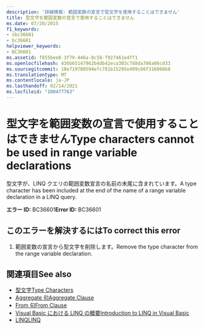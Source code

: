 ```yaml
---
description: '詳細情報: 範囲変数の宣言で型文字を使用することはできません'
title: 型文字を範囲変数の宣言で使用することはできません
ms.date: 07/20/2015
f1_keywords:
- vbc36601
- bc36601
helpviewer_keywords:
- BC36601
ms.assetid: f855bee8-3f79-446a-8c58-f927461e4ff1
ms.openlocfilehash: 436b65147962b4db42eca303c7d8da706a86cd33
ms.sourcegitcommit: 10e719780594efc781b15295e499c66f316068b8
ms.translationtype: MT
ms.contentlocale: ja-JP
ms.lasthandoff: 02/14/2021
ms.locfileid: "100477763"
---
```

# <a name="type-characters-cannot-be-used-in-range-variable-declarations"></a><span data-ttu-id="7c00f-103">型文字を範囲変数の宣言で使用することはできません</span><span class="sxs-lookup"><span data-stu-id="7c00f-103">Type characters cannot be used in range variable declarations</span></span>

<span data-ttu-id="7c00f-104">型文字が、LINQ クエリの範囲変数宣言の名前の末尾に含まれています。</span><span class="sxs-lookup"><span data-stu-id="7c00f-104">A type character has been included at the end of the name of a range variable declaration in a LINQ query.</span></span>  
  
 <span data-ttu-id="7c00f-105">**エラー ID:** BC36601</span><span class="sxs-lookup"><span data-stu-id="7c00f-105">**Error ID:** BC36601</span></span>  
  
## <a name="to-correct-this-error"></a><span data-ttu-id="7c00f-106">このエラーを解決するには</span><span class="sxs-lookup"><span data-stu-id="7c00f-106">To correct this error</span></span>  
  
1. <span data-ttu-id="7c00f-107">範囲変数の宣言から型文字を削除します。</span><span class="sxs-lookup"><span data-stu-id="7c00f-107">Remove the type character from the range variable declaration.</span></span>  
  
## <a name="see-also"></a><span data-ttu-id="7c00f-108">関連項目</span><span class="sxs-lookup"><span data-stu-id="7c00f-108">See also</span></span>

- [<span data-ttu-id="7c00f-109">型文字</span><span class="sxs-lookup"><span data-stu-id="7c00f-109">Type Characters</span></span>](../programming-guide/language-features/data-types/type-characters.md)
- [<span data-ttu-id="7c00f-110">Aggregate 句</span><span class="sxs-lookup"><span data-stu-id="7c00f-110">Aggregate Clause</span></span>](../language-reference/queries/aggregate-clause.md)
- [<span data-ttu-id="7c00f-111">From 句</span><span class="sxs-lookup"><span data-stu-id="7c00f-111">From Clause</span></span>](../language-reference/queries/from-clause.md)
- [<span data-ttu-id="7c00f-112">Visual Basic における LINQ の概要</span><span class="sxs-lookup"><span data-stu-id="7c00f-112">Introduction to LINQ in Visual Basic</span></span>](../programming-guide/language-features/linq/introduction-to-linq.md)
- [<span data-ttu-id="7c00f-113">LINQ</span><span class="sxs-lookup"><span data-stu-id="7c00f-113">LINQ</span></span>](../programming-guide/language-features/linq/index.md)
